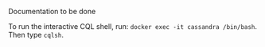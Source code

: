 Documentation to be done

To run the interactive CQL shell, run: `docker exec -it cassandra /bin/bash`.
Then type `cqlsh`.